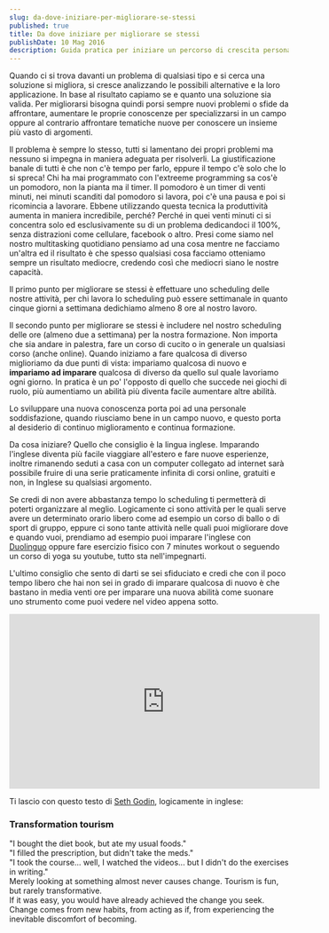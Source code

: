 ```yaml
---
slug: da-dove-iniziare-per-migliorare-se-stessi
published: true
title: Da dove iniziare per migliorare se stessi
publishDate: 10 Mag 2016
description: Guida pratica per iniziare un percorso di crescita personale
---
```


Quando ci si trova davanti un problema di qualsiasi tipo e si cerca una soluzione si migliora, si cresce analizzando le possibili alternative e la loro applicazione. In base al risultato capiamo se e quanto una soluzione sia valida. Per migliorarsi bisogna quindi porsi sempre nuovi problemi o sfide da affrontare, aumentare le proprie conoscenze per specializzarsi in un campo oppure al contrario affrontare tematiche nuove per conoscere un insieme più vasto di argomenti.

<!--more-->

Il problema è sempre lo stesso, tutti si lamentano dei propri problemi ma nessuno si impegna in maniera adeguata per risolverli. La giustificazione banale di tutti è che non c'è tempo per farlo, eppure il tempo c'è solo che lo si spreca! Chi ha mai programmato con l'extreeme programming sa cos'è un pomodoro, non la pianta ma il timer. Il pomodoro è un timer di venti minuti, nei minuti scanditi dal pomodoro si lavora, poi c'è una pausa e poi si ricomincia a lavorare. Ebbene utilizzando questa tecnica la produttività aumenta in maniera incredibile, perché? Perché in quei venti minuti ci si concentra solo ed esclusivamente su di un problema dedicandoci il 100%, senza distrazioni come cellulare, facebook o altro. Presi come siamo nel nostro multitasking quotidiano pensiamo ad una cosa mentre ne facciamo un'altra ed il risultato è che spesso qualsiasi cosa facciamo otteniamo sempre un risultato mediocre, credendo così che mediocri siano le nostre capacità.

Il primo punto per migliorare se stessi è effettuare uno scheduling delle nostre attività, per chi lavora lo scheduling può essere settimanale in quanto cinque giorni a settimana dedichiamo almeno 8 ore al nostro lavoro.

Il secondo punto per migliorare se stessi è includere nel nostro scheduling delle ore (almeno due a settimana) per la nostra formazione. Non importa che sia andare in palestra, fare un corso di cucito o in generale un qualsiasi corso (anche online). Quando iniziamo a fare qualcosa di diverso miglioriamo da due punti di vista: impariamo qualcosa di nuovo e **impariamo ad imparare** qualcosa di diverso da quello sul quale lavoriamo ogni giorno. In pratica è un po' l'opposto di quello che succede nei giochi di ruolo, più aumentiamo un abilità più diventa facile aumentare altre abilità.

Lo sviluppare una nuova conoscenza porta poi ad una personale soddisfazione, quando riusciamo bene in un campo nuovo, e questo porta al desiderio di continuo miglioramento e continua formazione.

Da cosa iniziare? Quello che consiglio è la lingua inglese. Imparando l'inglese diventa più facile viaggiare all'estero e fare nuove esperienze, inoltre rimanendo seduti a casa con un computer collegato ad internet sarà possibile fruire di una serie praticamente infinita di corsi online, gratuiti e non, in Inglese su qualsiasi argomento.

Se credi di non avere abbastanza tempo lo scheduling ti permetterà di poterti organizzare al meglio. Logicamente ci sono attività per le quali serve avere un determinato orario libero come ad esempio un corso di ballo o di sport di gruppo, eppure ci sono tante attività nelle quali puoi migliorare dove e quando vuoi, prendiamo ad esempio puoi imparare l'inglese con [Duolinguo](http://duolingo.com) oppure fare esercizio fisico con 7 minutes workout o seguendo un corso di yoga su youtube, tutto sta nell'impegnarti.

L'ultimo consiglio che sento di darti se sei sfiduciato e credi che con il poco tempo libero che hai non sei in grado di imparare qualcosa di nuovo è che bastano in media venti ore per imparare una nuova abilità come suonare uno strumento come puoi vedere nel video appena sotto.

<iframe width="560" height="315" src="https://www.youtube.com/embed/5MgBikgcWnY" frameborder="0" allowfullscreen></iframe>

Ti lascio con questo testo di [Seth Godin](http://sethgodin.typepad.com/seths_blog/2016/04/transformation-tourism.html), logicamente in inglese:

### Transformation tourism

"I bought the diet book, but ate my usual foods."  
"I filled the prescription, but didn't take the meds."  
"I took the course... well, I watched the videos... but I didn't do the exercises in writing."  
Merely looking at something almost never causes change. Tourism is fun, but rarely transformative.  
If it was easy, you would have already achieved the change you seek.  
Change comes from new habits, from acting as if, from experiencing the inevitable discomfort of becoming.
